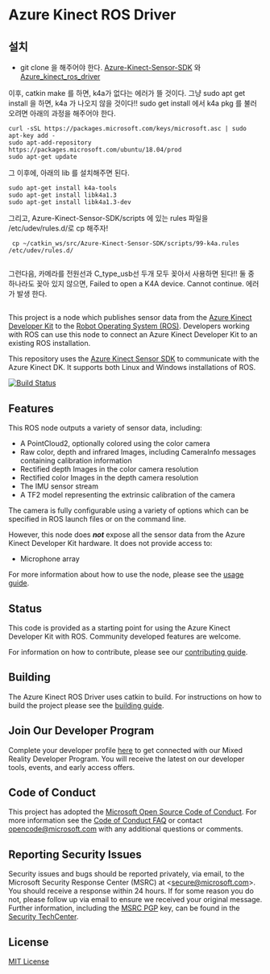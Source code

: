 # Azure Kinect ROS Driver

## 설치

- git clone 을 해주어야 한다. [Azure-Kinect-Sensor-SDK](https://github.com/microsoft/Azure-Kinect-Sensor-SDK) 와 [Azure_kinect_ros_driver](https://github.com/microsoft/Azure_Kinect_ROS_Driver)

이후, catkin make 를 하면, k4a가 없다는 에러가 뜰 것이다. 그냥 sudo apt get install 을 하면, k4a 가 나오지 않을 것이다!! 
sudo get install 에서 k4a pkg 를 불러오려면 아래의 과정을 해주어야 한다.
```
curl -sSL https://packages.microsoft.com/keys/microsoft.asc | sudo apt-key add -
sudo apt-add-repository https://packages.microsoft.com/ubuntu/18.04/prod
sudo apt-get update

```
그 이후에, 아래의 lib 를 설치해주면 된다.
```
sudo apt-get install k4a-tools
sudo apt-get install libk4a1.3
sudo apt-get install libk4a1.3-dev 
```

그리고, Azure-Kinect-Sensor-SDK/scripts 에 있는 rules 파일을 /etc/udev/rules.d/로  cp 해주자!

```
 cp ~/catkin_ws/src/Azure-Kinect-Sensor-SDK/scripts/99-k4a.rules /etc/udev/rules.d/
 
```
그런다음, 카메라를 전원선과 C_type_usb선 두개 모두 꽂아서 사용하면 된다!! 둘 중 하나라도 꽂아 있지 않으면,
Failed to open a K4A device. Cannot continue.
에러가 발생 한다.
## 



This project is a node which publishes sensor data from the [Azure Kinect Developer Kit](https://azure.microsoft.com/en-us/services/kinect-dk/) to the [Robot Operating System (ROS)](http://www.ros.org/). Developers working with ROS can use this node to connect an Azure Kinect Developer Kit to an existing ROS installation.

This repository uses the [Azure Kinect Sensor SDK](https://github.com/microsoft/Azure-Kinect-Sensor-SDK) to communicate with the Azure Kinect DK. It supports both Linux and Windows installations of ROS.

[![Build Status](https://dev.azure.com/ms/Azure_Kinect_ROS_Driver/_apis/build/status/microsoft.Azure_Kinect_ROS_Driver?branchName=melodic)](https://dev.azure.com/ms/Azure_Kinect_ROS_Driver/_build/latest?definitionId=166&branchName=melodic)

## Features

This ROS node outputs a variety of sensor data, including:

- A PointCloud2, optionally colored using the color camera
- Raw color, depth and infrared Images, including CameraInfo messages containing calibration information
- Rectified depth Images in the color camera resolution
- Rectified color Images in the depth camera resolution
- The IMU sensor stream
- A TF2 model representing the extrinsic calibration of the camera

The camera is fully configurable using a variety of options which can be specified in ROS launch files or on the command line.

However, this node does ***not*** expose all the sensor data from the Azure Kinect Developer Kit hardware. It does not provide access to:

- Microphone array

For more information about how to use the node, please see the [usage guide](docs/usage.md).

## Status

This code is provided as a starting point for using the Azure Kinect Developer Kit with ROS. Community developed features are welcome.

For information on how to contribute, please see our [contributing guide](CONTRIBUTING.md).

## Building

The Azure Kinect ROS Driver uses catkin to build. For instructions on how to build the project please see the 
[building guide](docs/building.md).

## Join Our Developer Program

Complete your developer profile [here](https://aka.ms/iwantmr) to get connected with our Mixed Reality Developer Program. You will receive the latest on our developer tools, events, and early access offers.

## Code of Conduct

This project has adopted the [Microsoft Open Source Code of Conduct](https://opensource.microsoft.com/codeofconduct/).
For more information see the [Code of Conduct FAQ](https://opensource.microsoft.com/codeofconduct/faq/) or
contact [opencode@microsoft.com](mailto:opencode@microsoft.com) with any additional questions or comments.

## Reporting Security Issues
Security issues and bugs should be reported privately, via email, to the
Microsoft Security Response Center (MSRC) at <[secure@microsoft.com](mailto:secure@microsoft.com)>.
You should receive a response within 24 hours. If for some reason you do not, please follow up via
email to ensure we received your original message. Further information, including the
[MSRC PGP](https://technet.microsoft.com/en-us/security/dn606155) key, can be found in the
[Security TechCenter](https://technet.microsoft.com/en-us/security/default).

## License

[MIT License](LICENSE)
